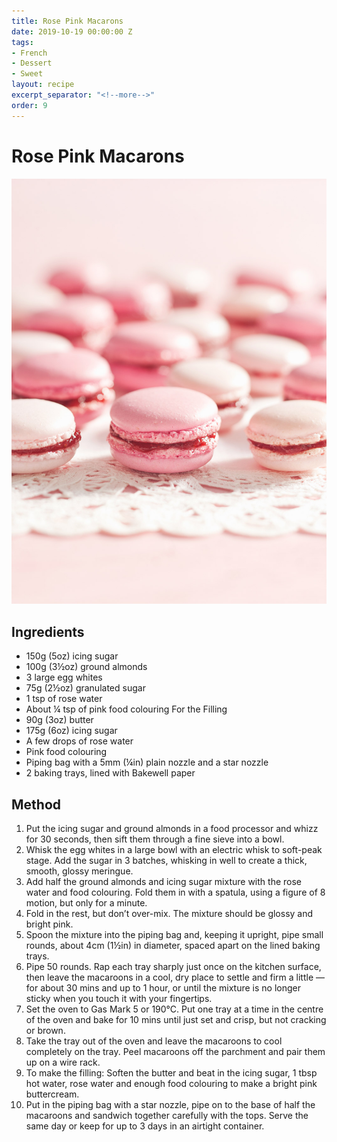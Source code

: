 ```yaml
---
title: Rose Pink Macarons
date: 2019-10-19 00:00:00 Z
tags:
- French
- Dessert
- Sweet
layout: recipe
excerpt_separator: "<!--more-->"
order: 9
---
```


# Rose Pink Macarons

<!--more-->

[![Rose Pink Macarons](/_uploads/macaron.jpg)](/_uploads/macaron.jpg)

## Ingredients

- 150g (5oz) icing sugar
- 100g (3½oz) ground almonds
- 3 large egg whites
- 75g (2½oz) granulated sugar
- 1 tsp of rose water
- About ¼ tsp of pink food colouring
For the Filling
- 90g (3oz) butter
- 175g (6oz) icing sugar
- A few drops of rose water
- Pink food colouring
- Piping bag with a 5mm (¼in) plain nozzle and a star nozzle
- 2 baking trays, lined with Bakewell paper


## Method

1. Put the icing sugar and ground almonds in a food processor and whizz for 30 seconds, then sift them through a fine sieve into a bowl.
2. Whisk the egg whites in a large bowl with an electric whisk to soft-peak stage. Add the sugar in 3 batches, whisking in well to create a thick, smooth, glossy meringue.
3. Add half the ground almonds and icing sugar mixture with the rose water and food colouring. Fold them in with a spatula, using a figure of 8 motion, but only for a minute.
4. Fold in the rest, but don’t over-mix. The mixture should be glossy and bright pink.
5. Spoon the mixture into the piping bag and, keeping it upright, pipe small rounds, about 4cm (1½in) in diameter, spaced apart on the lined baking trays.
6. Pipe 50 rounds. Rap each tray sharply just once on the kitchen surface, then leave the macaroons in a cool, dry place to settle and firm a little — for about 30 mins and up to 1 hour, or until the mixture is no longer sticky when you touch it with your fingertips.
7. Set the oven to Gas Mark 5 or 190°C. Put one tray at a time in the centre of the oven and bake for 10 mins until just set and crisp, but not cracking or brown.
8. Take the tray out of the oven and leave the macaroons to cool completely on the tray. Peel macaroons off the parchment and pair them up on a wire rack.
9. To make the filling: Soften the butter and beat in the icing sugar, 1 tbsp hot water, rose water and enough food colouring to make a bright pink buttercream.
10. Put in the piping bag with a star nozzle, pipe on to the base of half the macaroons and sandwich together carefully with the tops. Serve the same day or keep for up to 3 days in an airtight container.

